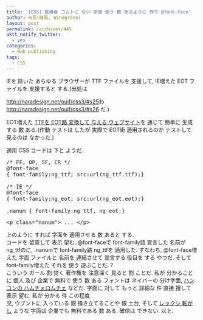 ```yaml
---
title: '[CSS] 使用者 コムトに ない 字面 使う 数 あるように 作り @font-face'
author: 녹풍(綠風, Windgreen)
layout: post
permalink: /archives/445
aktt_notify_twitter:
  - yes
categories:
  - Web publishing
tags:
  - CSS
---
```

IEを 除いた あらゆる ブラウザーが TTF ファイルを 支援して, IE増えた EOT ファイルを 支援すると する.(出処は <meta http-equiv="content-type" content="text/html; charset=utf-8" />

<meta http-equiv="content-type" content="text/html; charset=utf-8" />

<a target="_top" href="http://naradesign.net/ouif/css3/#s25">http://naradesign.net/ouif/css3/#s25</a>わ <a target="_top" href="http://naradesign.net/ouif/css3/#s26">http://naradesign.net/ouif/css3/#s26</a>&nbsp;だ.) <div>
  EOT増えた <a href="http://ttf2eot.sebastiankippe.com/" target="_blank">TTFを EOT路 変換して 与える ウェブサイト</a>を 通じて 簡単に 生成する 数 ある.(作動 テストは したが 実際で EOT街 適用されるのか テストして 見るのは なかった.)
</div>

<div>
  適用 CSS コードは 下と ようだ.
</div>

<pre class="brush:css">/* FF, OP, SF, CR */
@font-face 
{ font-family:ng_ttf; src:url(ng_ttf.ttf);}

/* IE */
@font-face 
{ font-family:ng_eot; src:url(ng_eot.eot);}

.nanum { font-family:ng_ttf, ng_eot;}
</pre>

<pre class="brush:html">&lt;p class="nanum"&gt; ... &lt;/p&gt;
</pre>

<div>
  上のように すれば 字面を 適用させる 数 あると する.
</div>

<div>
  コードを 留意して 表示 望む. @font-faceで font-family路 宣言した 名前が ng_ttfのに, .nanumで font-family路 ng_ttfを 適用した. すなわち, @font-face増えた 字面 ファイルと 名前を 連結させて 宣言する 役目を する やつだ. そして font-family増えた それを 使う 遊ぶことだ. ?
</div>

<div>
  こういう ガール 割 焚く 著作権を 注意深く 見ると 割 ことだ. 私が 分かることに 個人 及び 企業で 無料で 使う 数 ある フォントは ネイバーの 分け字面, <a href="http://mytory.textcube.com/entry/%ED%95%9C%EC%BB%B4-%EB%AC%B4%EB%A3%8C-%EA%B8%80%EA%BC%B4%EC%9D%B8-%ED%95%A8%EC%B4%88%EB%A1%AC%EC%B2%B4-%EB%B0%9C%ED%91%9C" target="_blank">ハンコンの ハムチォロムチェ</a> などだ. 字面に 対して もっと 詳細な 件 直接 捜して 表示 望む. 私が 分かる 件 この程度.
</div>

<div>
  児, ウブントに 入っている 銀 掻き立てることや 銀 土台, そして <a href="http://offree.net/entry/LexiGulim" target="_blank">レックシ 転がし</a> ような 字面は 企業でも 無料である 数 ある. 確信は できない. 以上.
</div>
